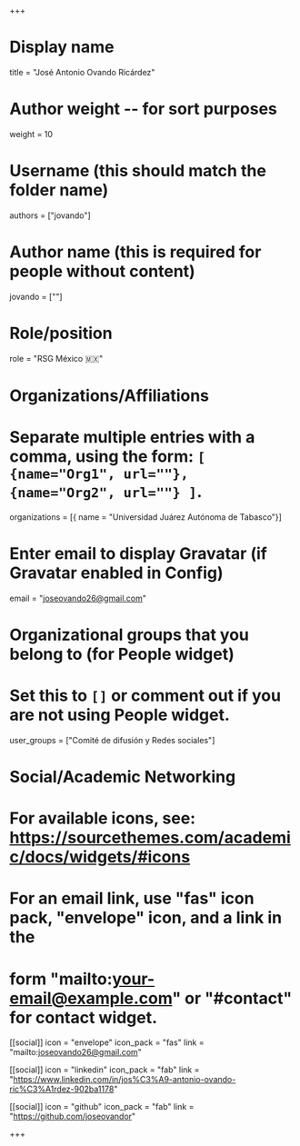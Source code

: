 +++
# Display name
title = "José Antonio Ovando Ricárdez"

# Author weight -- for sort purposes
weight = 10

# Username (this should match the folder name)
authors = ["jovando"]

# Author name (this is required for people without content)
jovando = [""]

# Role/position
role = "RSG México :mexico:" 

# Organizations/Affiliations
#   Separate multiple entries with a comma, using the form: `[ {name="Org1", url=""}, {name="Org2", url=""} ]`.
organizations = [{ name = "Universidad Juárez Autónoma de Tabasco"}]

# Enter email to display Gravatar (if Gravatar enabled in Config)
email = "joseovando26@gmail.com"

# Organizational groups that you belong to (for People widget)
#   Set this to `[]` or comment out if you are not using People widget.
user_groups = ["Comité de difusión y Redes sociales"]

# Social/Academic Networking
# For available icons, see: https://sourcethemes.com/academic/docs/widgets/#icons
#   For an email link, use "fas" icon pack, "envelope" icon, and a link in the
#   form "mailto:your-email@example.com" or "#contact" for contact widget.

[[social]]
  icon = "envelope"
  icon_pack = "fas"
  link = "mailto:joseovando26@gmail.com"

[[social]]
  icon = "linkedin"
  icon_pack = "fab"
  link = "https://www.linkedin.com/in/jos%C3%A9-antonio-ovando-ric%C3%A1rdez-902ba1178"

[[social]]
  icon = "github"
  icon_pack = "fab"
  link = "https://github.com/joseovandor"

+++